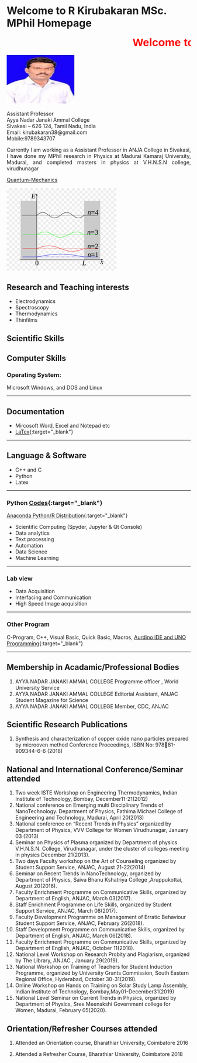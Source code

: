 # Welcome to  R Kirubakaran MSc. MPhil Homepage 

<html>
  <head>
    <title>Title of the document</title>
    <style>
      marquee{
      font-size: 30px;
      font-weight: 800;
      color: #FF0000;
      font-family: sans-serif;
      }
    </style>
  </head>
  <body>
    <marquee> Welcome to  R Kirubakaran MSc. MPhil Homepage</marquee>
  </body>
</html>

![kirubha](kiruba.JPG)

<p style='text-align: justify;'>
Assistant Professor<br /> 
Ayya Nadar Janaki Ammal College<br /> 
Sivakasi – 626 124, Tamil Nadu, India<br /> 
Email: kirubakaran38@gmail.com<br /> 
Mobile:9789343707
</p>

<p style='text-align: justify;'>
Currently I am working as a Assistant Professor in ANJA College in Sivakasi, I have done my MPhil research in Physics at Madurai Kamaraj University, Madurai, and completed masters in physics at V.H.N.S.N college, virudhunagar</p>


[Quantum-Mechanics](https://github.com/mvku/Quantum-Mechanics/blob/master/Quantum%20Physics.ipynb)

<img src="/images/qm.png" width="300"/> 



## Research and Teaching interests
* Electrodynamics 
* Spectroscopy 
* Thermodynamics
* Thinfilms 


## Scientific Skills
<p style='text-align: justify;'> 
</p>


## Computer Skills
### Operating System:
Microsoft Windows, and DOS and Linux

------------------------------------

## Documentation 
* Mircosoft Word, Excel and Notepad etc
* [LaTex](https://www.latex-project.org/){:target="_blank"}  
 
----------------------------------
 
## Language & Software
* C++ and C
* Python
* Latex

----------------------------------

### Python [Codes](https://github.com/mvku/kirubakaran/blob/master/Python.md){:target="_blank"} 
[Anaconda Python/R Distribution](https://www.anaconda.com/distribution/){:target="_blank"}
* Scientific Computing (Spyder, Jupyter & Qt Console)
* Data analytics
* Text processing
* Automation
* Data Science
* Machine Learning

----------------------------------
### Lab view
* Data Acquisition
* Interfacing and Communication
* High Speed Image acquisition

----------------------------------
### Other Program 
C-Program, C++, Visual Basic, Quick Basic, Macros, [Aurdino IDE and UNO Programming](https://www.arduino.cc/en/Guide/ArduinoUno){:target="_blank"}

----------------------------------
## Membership in Acadamic/Professional Bodies

1.	AYYA NADAR JANAKI AMMAL COLLEGE	Programme officer , World University Service
2.	AYYA NADAR JANAKI AMMAL COLLEGE	Editorial Assistant, ANJAC Student Magazine for Science
3.	AYYA NADAR JANAKI AMMAL COLLEGE	Member, CDC, ANJAC

## Scientific Research Publications 
1.	Synthesis and characterization of copper oxide nano particles prepared by microoven method
Conference Proceedings, ISBN No:  97881-909344-6-6 (2018)


## National and International Conference/Seminar attended

1.	Two week ISTE Workshop on Engineering Thermodynamics, Indian Institute of Technology, Bombay, December11-21(2012) 
2.	National conference on Emerging multi Disciplinary Trends of NanoTechnology. Department of Physics, Fathima Michael College of Engineering and Technology, Madurai, April 20(2013)
3.	National conference on “Recent Trends in Physics” organized by Department of Physics, VVV College for Women Virudhunagar, January 03 (2013)
4.	Seminar on Physics of Plasma organized by Department  of physics V.H.N.S.N. College, Virudhunagar, under the cluster of colleges meeting in physics December 21(2013).
5.	Two days Faculty workshop on the Art of Counseling organized by Student Support Service, ANJAC,  August 21-22(2014)
6.	Seminar on Recent Trends in NanoTechnology, organized by Department of Physics, Saiva Bhanu Kshatriya College ,Aruppukottai, August 20(2016).
7.	Faculty Enrichment Programme on Communicative Skills, organized by Department of English, ANJAC,  March 03(2017).
8.	Staff Enrichment Programme on Life Skills, organized by Student Support Service, ANJAC,  March 08(2017).
9.	Faculty Development Programme on Management of Erratic Behaviour 
Student Support Service, ANJAC,  February  26(2018).
10.	Staff Development  Programme on Communicative Skills, organized by Department of English, ANJAC,  March 06(2018).
11.	Faculty Enrichment Programme on Communicative Skills, organized by Department of English, ANJAC,  October 11(2018).
12.	National Level Workshop on Research Probity and Plagiarism, organized by The Library, ANJAC , January 29(2019).
13.	National Workshop on Training of Teachers for Student Induction Programme, organized by University Grants Commission, South Eastern Regional Office, Hyderabad, October 30-31(2019).
14.	Online Workshop on Hands on Training on Solar Study Lamp Assembly,
Indian Institute of Technology, Bombay,May01-December31(2019)
15.	National Level Seminar on Current Trends in Physics, organized by Department of Physics, Sree Meenakshi Government college for Women, Madurai, February 05(2020).

## Orientation/Refresher Courses attended

1.	Attended an Orientation course, Bharathiar University, Coimbatore 2016

2.	Attended a Refresher Course, Bharathiar University, Coimbatore 2018
